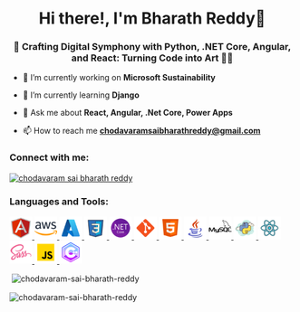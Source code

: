 <h1 align="center">Hi there!, I'm Bharath Reddy👋</h1>
<h3 align="center">🌟 Crafting Digital Symphony with Python, .NET Core, Angular, and React: Turning Code into Art 🎨🚀</h3>

- 🔭 I’m currently working on **Microsoft Sustainability**

- 🌱 I’m currently learning **Django**

- 💬 Ask me about **React, Angular, .Net Core, Power Apps**

- 📫 How to reach me **chodavaramsaibharathreddy@gmail.com**

<h3 align="left">Connect with me:</h3>
<p align="left">
<a href="https://www.linkedin.com/in/chodavaram-sai-bharath-reddy-6ab3b1205/" target="blank">
    <img align="center" src="https://raw.githubusercontent.com/rahuldkjain/github-profile-readme-generator/master/src/images/icons/Social/linked-in-alt.svg" alt="chodavaram sai bharath reddy" height="30" width="40" />
</a>
</p>

<h3 align="left">Languages and Tools:</h3>
<p align="left"> 
    <a href="https://angular.io" target="_blank" rel="noreferrer"> 
        <img src="./Icons/icon-angular.png" alt="angular" width="40" height="40"/>
    </a> 
    <a href="https://aws.amazon.com" target="_blank" rel="noreferrer"> 
        <img src="./Icons/icon-aws.png" alt="aws" width="40" height="40"/> 
    </a> 
    <a href="https://azure.microsoft.com" target="_blank" rel="noreferrer">
        <img src="./Icons/icon-azure.png" alt="azure" width="40" height="40"/> 
    </a> 
    <a href="https://www.w3schools.com/css" target="_blank" rel="noreferrer"> 
        <img src="./Icons/icon-css.png" alt="css3" width="40" height="40"/> 
    </a> 
    <a href="https://dotnet.microsoft.com" target="_blank" rel="noreferrer"> 
        <img src="./Icons/icon-dotnet-framework.png" alt="dotnet" width="40" height="40"/> 
    </a> 
    <a href="https://git-scm.com" target="_blank" rel="noreferrer"> 
        <img src="./Icons/icon-git.png" alt="git" width="40" height="40"/> 
    </a> 
    <a href="https://www.w3schools.com/html" target="_blank" rel="noreferrer"> 
        <img src="./Icons/icon-html5.png" alt="html5" width="40" height="40"/> 
    </a> 
    <a href="https://www.java.com" target="_blank" rel="noreferrer"> 
        <img src="./Icons/icon-java.png" alt="java" width="40" height="40"/> 
    </a> 
    <a href="https://www.mysql.com/" target="_blank" rel="noreferrer"> 
        <img src="./Icons/icon-mysql.png" alt="mysql" width="40" height="40"/>
    </a> 
    <a href="https://www.python.org" target="_blank" rel="noreferrer"> 
        <img src="./Icons/icon-python.png" alt="python" width="40" height="40"/> 
    </a> 
    <a href="https://react.dev" target="_blank" rel="noreferrer"> 
        <img src="./Icons/icon-react.png" alt="react" width="40" height="40"/> 
    </a> 
    <a href="https://sass-lang.com" target="_blank" rel="noreferrer"> 
        <img src="./Icons/icon-sass.png" alt="sass" width="40" height="40"/>
    </a>
    <a href="https://www.w3schools.com/js" target="_blank" rel="noreferrer"> 
        <img src="./Icons/icon-js.png" alt="java script" width="40" height="40"/>
    </a>
    <a href="https://www.geeksforgeeks.org/c-plus-plus" target="_blank" rel="noreferrer">
        <img src="./Icons/icon-c.png" alt="c plus plus" width="40" height="40"/>
    </a>
</p>

<p>&nbsp;<img align="center" src="https://github-readme-stats.vercel.app/api?username=chodavaram-sai-bharath-reddy&show_icons=true&locale=en" alt="chodavaram-sai-bharath-reddy" /></p>

<p><img align="center" src="https://github-readme-streak-stats.herokuapp.com/?user=chodavaram-sai-bharath-reddy&" alt="chodavaram-sai-bharath-reddy" /></p>